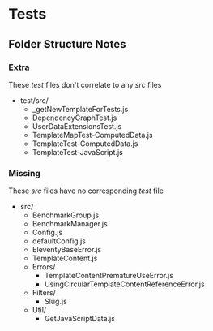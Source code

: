 # Tests

## Folder Structure Notes

### Extra

These _test_ files don't correlate to any _src_ files

- test/src/
  - \_getNewTemplateForTests.js
  - DependencyGraphTest.js
  - UserDataExtensionsTest.js
  - TemplateMapTest-ComputedData.js
  - TemplateTest-ComputedData.js
  - TemplateTest-JavaScript.js

### Missing

These _src_ files have no corresponding _test_ file

- src/
  - BenchmarkGroup.js
  - BenchmarkManager.js
  - Config.js
  - defaultConfig.js
  - EleventyBaseError.js
  - TemplateContent.js
  - Errors/
    - TemplateContentPrematureUseError.js
    - UsingCircularTemplateContentReferenceError.js
  - Filters/
    - Slug.js
  - Util/
    - GetJavaScriptData.js
